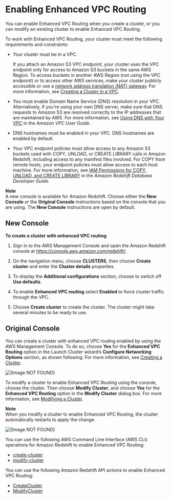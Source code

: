 # Enabling Enhanced VPC Routing<a name="enhanced-vpc-enabling-cluster"></a>

You can enable Enhanced VPC Routing when you create a cluster, or you can modify an existing cluster to enable Enhanced VPC Routing\.

To work with Enhanced VPC Routing, your cluster must meet the following requirements and constraints:
+ Your cluster must be in a VPC\. 

  If you attach an Amazon S3 VPC endpoint, your cluster uses the VPC endpoint only for access to Amazon S3 buckets in the same AWS Region\. To access buckets in another AWS Region \(not using the VPC endpoint\) or to access other AWS services, make your cluster publicly accessible or use a [network address translation \(NAT\) gateway](https://docs.aws.amazon.com/vpc/latest/userguide/vpc-nat-gateway.html)\. For more information, see [Creating a Cluster in a VPC](getting-started-cluster-in-vpc.md)\.
+ You must enable Domain Name Service \(DNS\) resolution in your VPC\. Alternatively, if you're using your own DNS server, make sure that DNS requests to Amazon S3 are resolved correctly to the IP addresses that are maintained by AWS\. For more information, see [Using DNS with Your VPC](https://docs.aws.amazon.com/vpc/latest/userguide/vpc-dns.html) in the *Amazon VPC User Guide\.*
+ DNS hostnames must be enabled in your VPC\. DNS hostnames are enabled by default\.
+ Your VPC endpoint policies must allow access to any Amazon S3 buckets used with COPY, UNLOAD, or CREATE LIBRARY calls in Amazon Redshift, including access to any manifest files involved\. For COPY from remote hosts, your endpoint policies must allow access to each host machine\. For more information, see [IAM Permissions for COPY, UNLOAD, and CREATE LIBRARY](https://docs.aws.amazon.com/redshift/latest/dg/copy-usage_notes-access-permissions.html#copy-usage_notes-iam-permissions) in the *Amazon Redshift Database Developer Guide\.*

**Note**  
A new console is available for Amazon Redshift\. Choose either the **New Console** or the **Original Console** instructions based on the console that you are using\. The **New Console** instructions are open by default\.

## New Console<a name="cluster-enhanced-vpc-routing"></a>

**To create a cluster with enhanced VPC routing**

1. Sign in to the AWS Management Console and open the Amazon Redshift console at [https://console\.aws\.amazon\.com/redshift/](https://console.aws.amazon.com/redshift/)\.

1. On the navigation menu, choose **CLUSTERS**, then choose **Create cluster** and enter the **Cluster details** properties\. 

1. To display the **Additional configurations** section, choose to switch off **Use defaults**\. 

1. To enable **Enhanced VPC routing** select **Enabled** to force cluster traffic through the VPC\. 

1. Choose **Create cluster** to create the cluster\. The cluster might take several minutes to be ready to use\.

## Original Console<a name="cluster-enhanced-vpc-routing-originalconsole"></a>

You can create a cluster with enhanced VPC routing enabled by using the AWS Management Console\. To do so, choose **Yes** for the **Enhanced VPC Routing** option in the Launch Cluster wizard’s **Configure Networking Options** section, as shown following\. For more information, see [Creating a Cluster](managing-clusters-console.md#create-cluster)\.

![\[Image NOT FOUND\]](http://docs.aws.amazon.com/redshift/latest/mgmt/images/enhanced-routing-create.png)

To modify a cluster to enable Enhanced VPC Routing using the console, choose the cluster\. Then choose **Modify Cluster**, and choose **Yes** for the **Enhanced VPC Routing** option in the **Modify Cluster** dialog box\. For more information, see [Modifying a Cluster](managing-clusters-console.md#modify-cluster)\.

**Note**  
When you modify a cluster to enable Enhanced VPC Routing, the cluster automatically restarts to apply the change\.

![\[Image NOT FOUND\]](http://docs.aws.amazon.com/redshift/latest/mgmt/images/enhanced-routing-modify.png)

You can use the following AWS Command Line Interface \(AWS CLI\) operations for Amazon Redshift to enable Enhanced VPC Routing:
+ [create\-cluster ](https://docs.aws.amazon.com/cli/latest/reference/redshift/create-cluster.html)
+ [modify\-cluster](https://docs.aws.amazon.com/cli/latest/reference/redshift/modify-cluster.html)

 You can use the following Amazon Redshift API actions to enable Enhanced VPC Routing:
+ [CreateCluster](https://docs.aws.amazon.com/redshift/latest/APIReference/API_CreateCluster.html)
+ [ModifyCluster](https://docs.aws.amazon.com/redshift/latest/APIReference/API_ModifyCluster.html)